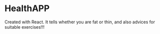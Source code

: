 # HealthAPP
Created with React. It tells whether you are fat or thin,  and also advices for suitable exercises!!!
